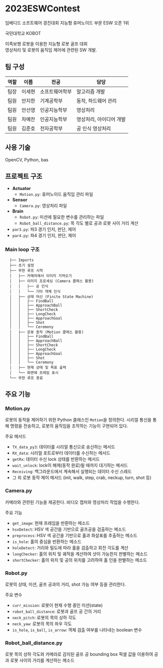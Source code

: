 # 2023ESWContest
임베디드 소프트웨어 경진대회 지능형 휴머노이드 부문 ESW 오픈 1위

국민대학교 KOBOT

이족보행 로봇을 이용한 지능형 로봇 골프 대회 \
영상처리 및 로봇의 움직임 제어에 관련된 SW 개발.

## 팀 구성

| 역할   | 이름    | 전공            | 담당                 |
|--------|---------|-----------------|--------------------|
| 팀장   | 이세현  | 소프트웨어학부 | 알고리즘 개발          |
| 팀원   | 안지한  | 기계공학부     | 동작, 하드웨어 관리    |
| 팀원   | 안선영  | 인공지능학부   | 영상처리               |
| 팀원   | 차예찬  | 인공지능학부   | 영상처리, 아이디어 개발 |
| 팀원   | 김준호  | 전자공학부     | 공 인식 영상처리       |

## 사용 기술

OpenCV, Python, bas

## 프로젝트 구조

  - **Actuator**
    - `Motion.py`: 휴머노이드 움직임 관리 파일
  - **Sensor**
    - `Camera.py`: 영상처리 파일
  - **Brain**
    - `Robot.py`: 미션에 필요한 변수를 관리하는 파일
    - `Robot_ball_distance.py`: 목 각도 별로 공과 로봇 사이 거리 계산
  - `par3.py`: 파3 경기 인지, 판단, 제어
  - `par4.py`: 파4 경기 인지, 판단, 제어

  ### Main loop 구조
  ```plain_text
    ├── Imports
    ├── 초기 설정
    ├── 무한 루프 시작
    │   ├── 카메라에서 이미지 가져오기
    │   ├── 이미지 프로세싱 (Camera 클래스 활용)
    │   │   ├── 공 인식
    │   │   └── 기타 객체 인식
    │   ├── 상태 머신 (Finite State Machine)
    │   │   ├── FindBall
    │   │   ├── ApproachBall
    │   │   ├── ShortCheck
    │   │   ├── LongCheck
    │   │   ├── ApproachGoal
    │   │   ├── Shot
    │   │   └── Ceremony
    │   ├── 로봇 동작 (Motion 클래스 활용)
    │   │   ├── FindBall
    │   │   ├── ApproachBall
    │   │   ├── ShortCheck
    │   │   ├── LongCheck
    │   │   ├── ApproachGoal
    │   │   ├── Shot
    │   │   └── Ceremony
    │   ├── 현재 상태 및 목표 출력
    │   └── 화면에 프레임 표시
    └── 무한 루프 종료
  ```

## 주요 기능

### Motion.py

로봇의 동작을 제어하기 위한 Python 클래스인 `Motion`을 정의한다. 시리얼 통신을 통해 명령을 전송하고, 로봇의 움직임을 조작하는 기능이 구현되어 있다.

주요 메서드
- `TX_data_py3`: 데이터를 시리얼 통신으로 송신하는 메서드
- `RX_data`: 시리얼 포트로부터 데이터를 수신하는 메서드
- `getRx`: 데이터 수신 lock 상태를 반환하는 메서드
- `wait_unlock`: lock이 해제(동작 완료)될 때까지 대기하는 메서드
- `Receiving`: 백그라운드에서 계속해서 실행되는 데이터 수신 스레드
- 그 외 로봇 동작 제어 메서드 (init, walk, step, crab, neckup, turn, shot 등)

### Camera.py

카메라와 관련된 기능을 제공한다. 비디오 캡처와 영상처리 작업을 수행한다.

주요 기능
- `get_image`: 현재 프레임을 반환하는 메소드
- `hsvDetect`: HSV 색 공간을 기반으로 골프공을 검출하는 메소드
- `preprocess`: HSV 색 공간을 기반으로 홀과 화살표를 추출하는 메소드
- `is_hole`: 홀의 중심을 반환하는 메소드
- `holeDetect`: 거리와 밀도에 따라 홀을 검출하고 회전 각도를 계산
- `longChecker`: 홀의 위치 및 궤적을 계산하여 샷이 가능한지 판별하는 메소드
- `shortChecker`: 홀의 위치 및 공의 위치를 고려하여 홀 인을 판별하는 메소드

### Robot.py

로봇의 상태, 미션, 골프 공과의 거리, shot 가능 여부 등을 관리한다.

주요 변수
- `curr_mission`: 로봇이 현재 수행 중인 미션(state)
- `robot_ball_distance`: 로봇과 골프 공 간의 거리
- `neck_pitch`: 로봇의 목의 상하 각도
- `neck_yaw`: 로봇의 목의 좌우 각도
- `is_hole`, `is_ball`, `is_arrow`: 객체 검출 여부를 나타내는 boolean 변수

### Robot_ball_distance.py

로봇 목의 상하 각도와 카메라로 감지된 골프 공 bounding box 픽셀 값을 이용하여 공과 로봇 사이의 거리를 계산하는 메소드
